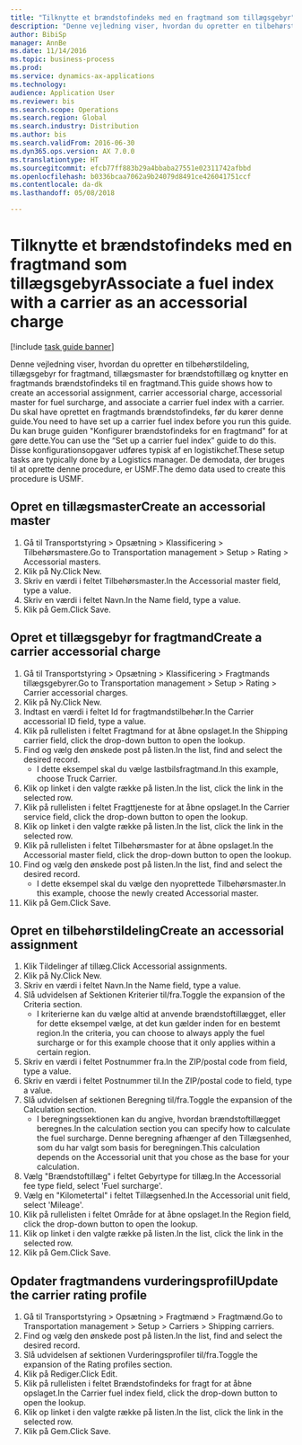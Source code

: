 ```yaml
--- 
title: "Tilknytte et brændstofindeks med en fragtmand som tillægsgebyr"
description: "Denne vejledning viser, hvordan du opretter en tilbehørstildeling, tillægsgebyr for fragtmand, tillægsmaster for brændstoftillæg og knytter en fragtmands brændstofindeks til en fragtmand."
author: BibiSp
manager: AnnBe
ms.date: 11/14/2016
ms.topic: business-process
ms.prod: 
ms.service: dynamics-ax-applications
ms.technology: 
audience: Application User
ms.reviewer: bis
ms.search.scope: Operations
ms.search.region: Global
ms.search.industry: Distribution
ms.author: bis
ms.search.validFrom: 2016-06-30
ms.dyn365.ops.version: AX 7.0.0
ms.translationtype: HT
ms.sourcegitcommit: efcb77ff883b29a4bbaba27551e02311742afbbd
ms.openlocfilehash: b0336bcaa7062a9b24079d8491ce426041751ccf
ms.contentlocale: da-dk
ms.lasthandoff: 05/08/2018

---
```

# <a name="associate-a-fuel-index-with-a-carrier-as-an-accessorial-charge"></a><span data-ttu-id="2be8f-103">Tilknytte et brændstofindeks med en fragtmand som tillægsgebyr</span><span class="sxs-lookup"><span data-stu-id="2be8f-103">Associate a fuel index with a carrier as an accessorial charge</span></span>

[!include [task guide banner](../../includes/task-guide-banner.md)]

<span data-ttu-id="2be8f-104">Denne vejledning viser, hvordan du opretter en tilbehørstildeling, tillægsgebyr for fragtmand, tillægsmaster for brændstoftillæg og knytter en fragtmands brændstofindeks til en fragtmand.</span><span class="sxs-lookup"><span data-stu-id="2be8f-104">This guide shows how to create an accessorial assignment, carrier accessorial charge, accessorial master for fuel surcharge, and associate a carrier fuel index with a carrier.</span></span> <span data-ttu-id="2be8f-105">Du skal have oprettet en fragtmands brændstofindeks, før du kører denne guide.</span><span class="sxs-lookup"><span data-stu-id="2be8f-105">You need to have set up a carrier fuel index before you run this guide.</span></span> <span data-ttu-id="2be8f-106">Du kan bruge guiden "Konfigurer brændstofindeks for en fragtmand" for at gøre dette.</span><span class="sxs-lookup"><span data-stu-id="2be8f-106">You can use the “Set up a carrier fuel index” guide to do this.</span></span> <span data-ttu-id="2be8f-107">Disse konfigurationsopgaver udføres typisk af en logistikchef.</span><span class="sxs-lookup"><span data-stu-id="2be8f-107">These setup tasks are typically done by a Logistics manager.</span></span> <span data-ttu-id="2be8f-108">De demodata, der bruges til at oprette denne procedure, er USMF.</span><span class="sxs-lookup"><span data-stu-id="2be8f-108">The demo data used to create this procedure is USMF.</span></span>


## <a name="create-an-accessorial-master"></a><span data-ttu-id="2be8f-109">Opret en tillægsmaster</span><span class="sxs-lookup"><span data-stu-id="2be8f-109">Create an accessorial master</span></span>
1. <span data-ttu-id="2be8f-110">Gå til Transportstyring > Opsætning > Klassificering > Tilbehørsmastere.</span><span class="sxs-lookup"><span data-stu-id="2be8f-110">Go to Transportation management > Setup > Rating > Accessorial masters.</span></span>
2. <span data-ttu-id="2be8f-111">Klik på Ny.</span><span class="sxs-lookup"><span data-stu-id="2be8f-111">Click New.</span></span>
3. <span data-ttu-id="2be8f-112">Skriv en værdi i feltet Tilbehørsmaster.</span><span class="sxs-lookup"><span data-stu-id="2be8f-112">In the Accessorial master field, type a value.</span></span>
4. <span data-ttu-id="2be8f-113">Skriv en værdi i feltet Navn.</span><span class="sxs-lookup"><span data-stu-id="2be8f-113">In the Name field, type a value.</span></span>
5. <span data-ttu-id="2be8f-114">Klik på Gem.</span><span class="sxs-lookup"><span data-stu-id="2be8f-114">Click Save.</span></span>

## <a name="create-a-carrier-accessorial-charge"></a><span data-ttu-id="2be8f-115">Opret et tillægsgebyr for fragtmand</span><span class="sxs-lookup"><span data-stu-id="2be8f-115">Create a carrier accessorial charge</span></span>
1. <span data-ttu-id="2be8f-116">Gå til Transportstyring > Opsætning > Klassificering > Fragtmands tillægsgebyrer.</span><span class="sxs-lookup"><span data-stu-id="2be8f-116">Go to Transportation management > Setup > Rating > Carrier accessorial charges.</span></span>
2. <span data-ttu-id="2be8f-117">Klik på Ny.</span><span class="sxs-lookup"><span data-stu-id="2be8f-117">Click New.</span></span>
3. <span data-ttu-id="2be8f-118">Indtast en værdi i feltet Id for fragtmandstilbehør.</span><span class="sxs-lookup"><span data-stu-id="2be8f-118">In the Carrier accessorial ID field, type a value.</span></span>
4. <span data-ttu-id="2be8f-119">Klik på rullelisten i feltet Fragtmand for at åbne opslaget.</span><span class="sxs-lookup"><span data-stu-id="2be8f-119">In the Shipping carrier field, click the drop-down button to open the lookup.</span></span>
5. <span data-ttu-id="2be8f-120">Find og vælg den ønskede post på listen.</span><span class="sxs-lookup"><span data-stu-id="2be8f-120">In the list, find and select the desired record.</span></span>
    * <span data-ttu-id="2be8f-121">I dette eksempel skal du vælge lastbilsfragtmand.</span><span class="sxs-lookup"><span data-stu-id="2be8f-121">In this example, choose Truck Carrier.</span></span>  
6. <span data-ttu-id="2be8f-122">Klik op linket i den valgte række på listen.</span><span class="sxs-lookup"><span data-stu-id="2be8f-122">In the list, click the link in the selected row.</span></span>
7. <span data-ttu-id="2be8f-123">Klik på rullelisten i feltet Fragttjeneste for at åbne opslaget.</span><span class="sxs-lookup"><span data-stu-id="2be8f-123">In the Carrier service field, click the drop-down button to open the lookup.</span></span>
8. <span data-ttu-id="2be8f-124">Klik op linket i den valgte række på listen.</span><span class="sxs-lookup"><span data-stu-id="2be8f-124">In the list, click the link in the selected row.</span></span>
9. <span data-ttu-id="2be8f-125">Klik på rullelisten i feltet Tilbehørsmaster for at åbne opslaget.</span><span class="sxs-lookup"><span data-stu-id="2be8f-125">In the Accessorial master field, click the drop-down button to open the lookup.</span></span>
10. <span data-ttu-id="2be8f-126">Find og vælg den ønskede post på listen.</span><span class="sxs-lookup"><span data-stu-id="2be8f-126">In the list, find and select the desired record.</span></span>
    * <span data-ttu-id="2be8f-127">I dette eksempel skal du vælge den nyoprettede Tilbehørsmaster.</span><span class="sxs-lookup"><span data-stu-id="2be8f-127">In this example, choose the newly created Accessorial master.</span></span>  
11. <span data-ttu-id="2be8f-128">Klik på Gem.</span><span class="sxs-lookup"><span data-stu-id="2be8f-128">Click Save.</span></span>

## <a name="create-an-accessorial-assignment"></a><span data-ttu-id="2be8f-129">Opret en tilbehørstildeling</span><span class="sxs-lookup"><span data-stu-id="2be8f-129">Create an accessorial assignment</span></span>
1. <span data-ttu-id="2be8f-130">Klik Tildelinger af tillæg.</span><span class="sxs-lookup"><span data-stu-id="2be8f-130">Click Accessorial assignments.</span></span>
2. <span data-ttu-id="2be8f-131">Klik på Ny.</span><span class="sxs-lookup"><span data-stu-id="2be8f-131">Click New.</span></span>
3. <span data-ttu-id="2be8f-132">Skriv en værdi i feltet Navn.</span><span class="sxs-lookup"><span data-stu-id="2be8f-132">In the Name field, type a value.</span></span>
4. <span data-ttu-id="2be8f-133">Slå udvidelsen af Sektionen Kriterier til/fra.</span><span class="sxs-lookup"><span data-stu-id="2be8f-133">Toggle the expansion of the Criteria section.</span></span>
    * <span data-ttu-id="2be8f-134">I kriterierne kan du vælge altid at anvende brændstoftillægget, eller for dette eksempel vælge, at det kun gælder inden for en bestemt region.</span><span class="sxs-lookup"><span data-stu-id="2be8f-134">In the criteria, you can choose to always apply the fuel surcharge or for this example choose that it only applies within a certain region.</span></span>  
5. <span data-ttu-id="2be8f-135">Skriv en værdi i feltet Postnummer fra.</span><span class="sxs-lookup"><span data-stu-id="2be8f-135">In the ZIP/postal code from field, type a value.</span></span>
6. <span data-ttu-id="2be8f-136">Skriv en værdi i feltet Postnummer til.</span><span class="sxs-lookup"><span data-stu-id="2be8f-136">In the ZIP/postal code to field, type a value.</span></span>
7. <span data-ttu-id="2be8f-137">Slå udvidelsen af sektionen Beregning til/fra.</span><span class="sxs-lookup"><span data-stu-id="2be8f-137">Toggle the expansion of the Calculation section.</span></span>
    * <span data-ttu-id="2be8f-138">I beregningssektionen kan du angive, hvordan brændstoftillægget beregnes.</span><span class="sxs-lookup"><span data-stu-id="2be8f-138">In the calculation section you can specify how to calculate the fuel surcharge.</span></span> <span data-ttu-id="2be8f-139">Denne beregning afhænger af den Tillægsenhed, som du har valgt som basis for beregningen.</span><span class="sxs-lookup"><span data-stu-id="2be8f-139">This calculation depends on the Accessorial unit that you chose as the base for your calculation.</span></span>  
8. <span data-ttu-id="2be8f-140">Vælg "Brændstoftillæg" i feltet Gebyrtype for tillæg.</span><span class="sxs-lookup"><span data-stu-id="2be8f-140">In the Accessorial fee type field, select 'Fuel surcharge'.</span></span>
9. <span data-ttu-id="2be8f-141">Vælg en "Kilometertal" i feltet Tillægsenhed.</span><span class="sxs-lookup"><span data-stu-id="2be8f-141">In the Accessorial unit field, select 'Mileage'.</span></span>
10. <span data-ttu-id="2be8f-142">Klik på rullelisten i feltet Område for at åbne opslaget.</span><span class="sxs-lookup"><span data-stu-id="2be8f-142">In the Region field, click the drop-down button to open the lookup.</span></span>
11. <span data-ttu-id="2be8f-143">Klik op linket i den valgte række på listen.</span><span class="sxs-lookup"><span data-stu-id="2be8f-143">In the list, click the link in the selected row.</span></span>
12. <span data-ttu-id="2be8f-144">Klik på Gem.</span><span class="sxs-lookup"><span data-stu-id="2be8f-144">Click Save.</span></span>

## <a name="update-the-carrier-rating-profile"></a><span data-ttu-id="2be8f-145">Opdater fragtmandens vurderingsprofil</span><span class="sxs-lookup"><span data-stu-id="2be8f-145">Update the carrier rating profile</span></span>
1. <span data-ttu-id="2be8f-146">Gå til Transportstyring > Opsætning > Fragtmænd > Fragtmænd.</span><span class="sxs-lookup"><span data-stu-id="2be8f-146">Go to Transportation management > Setup > Carriers > Shipping carriers.</span></span>
2. <span data-ttu-id="2be8f-147">Find og vælg den ønskede post på listen.</span><span class="sxs-lookup"><span data-stu-id="2be8f-147">In the list, find and select the desired record.</span></span>
3. <span data-ttu-id="2be8f-148">Slå udvidelsen af sektionen Vurderingsprofiler til/fra.</span><span class="sxs-lookup"><span data-stu-id="2be8f-148">Toggle the expansion of the Rating profiles section.</span></span>
4. <span data-ttu-id="2be8f-149">Klik på Rediger.</span><span class="sxs-lookup"><span data-stu-id="2be8f-149">Click Edit.</span></span>
5. <span data-ttu-id="2be8f-150">Klik på rullelisten i feltet Brændstofindeks for fragt for at åbne opslaget.</span><span class="sxs-lookup"><span data-stu-id="2be8f-150">In the Carrier fuel index field, click the drop-down button to open the lookup.</span></span>
6. <span data-ttu-id="2be8f-151">Klik op linket i den valgte række på listen.</span><span class="sxs-lookup"><span data-stu-id="2be8f-151">In the list, click the link in the selected row.</span></span>
7. <span data-ttu-id="2be8f-152">Klik på Gem.</span><span class="sxs-lookup"><span data-stu-id="2be8f-152">Click Save.</span></span>


